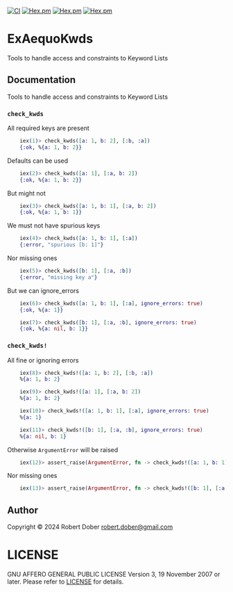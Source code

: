 <!--
DO NOT EDIT THIS FILE
It has been generated from the template `README.md.eex` by Extractly (https://github.com/RobertDober/extractly.git)
and any changes you make in this file will most likely be lost
-->

[![CI](https://github.com/RobertDober/ex_aequo_kwds/actions/workflows/elixir.yml/badge.svg)](https://github.com/RobertDober/ex_aequo_kwds/actions)
[![Hex.pm](https://img.shields.io/hexpm/v/ex_aequo_kwds.svg)](https://hex.pm/packages/ex_aequo_kwds)
[![Hex.pm](https://img.shields.io/hexpm/dw/ex_aequo_kwds.svg)](https://hex.pm/packages/ex_aequo_kwds)
[![Hex.pm](https://img.shields.io/hexpm/dt/ex_aequo_kwds.svg)](https://hex.pm/packages/ex_aequo_kwds)

# ExAequoKwds

 Tools to handle access and constraints to Keyword Lists

## Documentation

Tools to handle access and constraints to Keyword Lists 

### `check_kwds`

All required keys are present

```elixir
    iex(1)> check_kwds([a: 1, b: 2], [:b, :a])
    {:ok, %{a: 1, b: 2}}
```

Defaults can be used

```elixir
    iex(2)> check_kwds([a: 1], [:a, b: 2])
    {:ok, %{a: 1, b: 2}}
```

But might not

```elixir
    iex(3)> check_kwds([a: 1, b: 1], [:a, b: 2])
    {:ok, %{a: 1, b: 1}}
```

We must not have spurious keys

```elixir
    iex(4)> check_kwds([a: 1, b: 1], [:a])
    {:error, "spurious [b: 1]"}
```

Nor missing ones

```elixir
    iex(5)> check_kwds([b: 1], [:a, :b])
    {:error, "missing key a"}
```

But we can ignore_errors

```elixir
    iex(6)> check_kwds([a: 1, b: 1], [:a], ignore_errors: true)
    {:ok, %{a: 1}}
```

```elixir
    iex(7)> check_kwds([b: 1], [:a, :b], ignore_errors: true)
    {:ok, %{a: nil, b: 1}}
```

### `check_kwds!`

All fine or ignoring errors

```elixir
    iex(8)> check_kwds!([a: 1, b: 2], [:b, :a])
    %{a: 1, b: 2}
```

```elixir
    iex(9)> check_kwds!([a: 1], [:a, b: 2])
    %{a: 1, b: 2}
```

```elixir
    iex(10)> check_kwds!([a: 1, b: 1], [:a], ignore_errors: true)
    %{a: 1}
```

```elixir
    iex(11)> check_kwds!([b: 1], [:a, :b], ignore_errors: true)
    %{a: nil, b: 1}
```

 Otherwise `ArgumentError` will be raised

```elixir
    iex(12)> assert_raise(ArgumentError, fn -> check_kwds!([a: 1, b: 1], [:a]) end)
```

Nor missing ones

```elixir
    iex(13)> assert_raise(ArgumentError, fn -> check_kwds!([b: 1], [:a, :b]) end)
```








## Author

Copyright © 2024 Robert Dober robert.dober@gmail.com

# LICENSE

GNU AFFERO GENERAL PUBLIC LICENSE Version 3, 19 November 2007 or later. Please refer to [LICENSE](LICENSE) for details.
<!--SPDX-License-Identifier: AGPL-3.0-or-later-->
